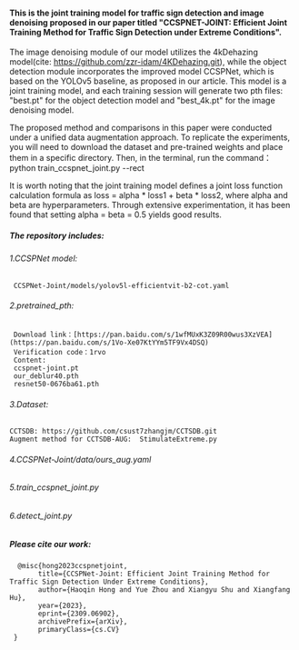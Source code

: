 #### This is the joint training model for traffic sign detection and image denoising proposed in our paper titled "CCSPNET-JOINT: Efficient Joint Training Method for Traffic Sign Detection under Extreme Conditions".


The image denoising module of our model utilizes the 4kDehazing model(cite: https://github.com/zzr-idam/4KDehazing.git), 
while the object detection module incorporates the improved model CCSPNet, 
which is based on the YOLOv5 baseline, as proposed in our article.
This model is a joint training model, and each training session will generate two pth files: "best.pt" for the object detection model 
and "best_4k.pt" for the image denoising model.

The proposed method and comparisons in this paper were conducted under a unified data augmentation approach. To replicate the experiments, you will need to download the dataset and pre-trained weights and place them in a specific directory. 
Then, in the terminal, run the command：python train_ccspnet_joint.py --rect

It is worth noting that the joint training model defines a joint loss function calculation formula as 
loss = alpha * loss1 + beta * loss2, 
where alpha and beta are hyperparameters. Through extensive experimentation, it has been found that setting alpha = beta = 0.5 yields good results.
 
##### The repository includes:

###### 1.CCSPNet model:
     CCSPNet-Joint/models/yolov5l-efficientvit-b2-cot.yaml

###### 2.pretrained_pth:
     Download link：[https://pan.baidu.com/s/1wfMUxK3Z09R00wus3XzVEA](https://pan.baidu.com/s/1Vo-Xe07KtYYm5TF9Vx4DSQ) 
     Verification code：1rvo 
     Content:
     ccspnet-joint.pt
     our_deblur40.pth
     resnet50-0676ba61.pth

###### 3.Dataset:
    CCTSDB: https://github.com/csust7zhangjm/CCTSDB.git
    Augment method for CCTSDB-AUG:  StimulateExtreme.py

###### 4.CCSPNet-Joint/data/ours_aug.yaml

###### 5.train_ccspnet_joint.py

###### 6.detect_joint.py

##### Please cite our work:
      @misc{hong2023ccspnetjoint,
           title={CCSPNet-Joint: Efficient Joint Training Method for Traffic Sign Detection Under Extreme Conditions}, 
           author={Haoqin Hong and Yue Zhou and Xiangyu Shu and Xiangfang Hu},
           year={2023},
           eprint={2309.06902},
           archivePrefix={arXiv},
           primaryClass={cs.CV}
     }

